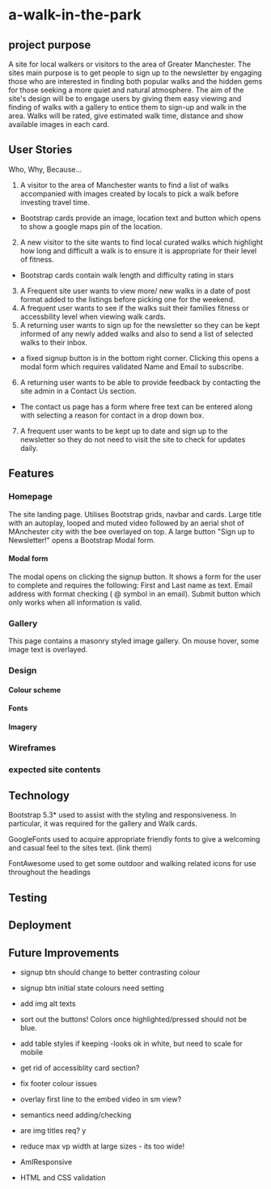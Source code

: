 ﻿# a-walk-in-the-park

## project purpose
 A site for local walkers or visitors to the area of Greater Manchester. The sites main purpose is to get people to sign up to the newsletter by engaging those who are interested in finding both popular walks and the hidden gems for those seeking a more quiet and natural atmosphere. The aim of the site's design will be to engage users by giving them easy viewing and finding of walks with a gallery to entice them to sign-up and walk in the area. Walks will be rated, give estimated walk time, distance and show available images in each card.
## User Stories
Who, Why, Because...

1. A visitor to the area of Manchester wants to find a list of walks accompanied with images created by locals to pick a walk before investing travel time.
- Bootstrap cards provide an image, location text and button which opens to show a google maps pin of the location.
2. A new visitor to the site wants to find local curated walks which highlight how long and difficult a walk is to ensure it is appropriate for their level of fitness.
- Bootstrap cards contain walk length and difficulty rating in stars
3. A Frequent site user wants to view more/ new walks in a date of post format added to the listings before picking one for the weekend.  
4. A frequent user wants to see if the walks suit their families fitness or accessbility level when viewing walk cards.
5. A returning user wants to sign up for the newsletter so they can be kept informed of any newly added walks and also to send a list of selected walks to their inbox.
- a fixed signup button is in the bottom right corner. Clicking this opens a modal form which requires validated Name and Email to subscribe.
6. A returning user wants to be able to provide feedback by contacting the site admin in a Contact Us section.
- The contact us page has a form where free text can be entered along with selecting a reason for contact in a drop down box.
7. A frequent user wants to be kept up to date and sign up to the newsletter so they do not need to visit the site to check for updates daily.
## Features
### Homepage
 The site landing page. Utilises Bootstrap grids, navbar and cards. Large title with an autoplay, looped and muted video followed by an aerial shot of MAnchester city with the bee overlayed on top. A large button "Sign up to Newsletter!" opens a Bootstrap Modal form.
 #### Modal form
 The modal opens on clicking the signup button. It shows a form for the user to complete and requires the following: First and Last name as text. Email address with format checking ( @ symbol in an email). Submit button which only works when all information is valid.
 ### Gallery 
 This page contains a masonry styled image gallery. On mouse hover, some image text is overlayed.
### Design
#### Colour scheme
#### Fonts
#### Imagery
### Wireframes
### expected site contents

## Technology
Bootstrap 5.3* used to assist with the styling and responsiveness. In particular, it was required for the gallery and Walk cards.

GoogleFonts used to acquire appropriate friendly fonts to give a welcoming and casual feel to the sites text. (link them)

FontAwesome used to get some outdoor and walking related icons for use throughout the headings 
## Testing

## Deployment

## Future Improvements



* signup btn should change to better contrasting colour
* signup btn initial state colours need setting
* add img alt texts
* sort out the buttons! Colors once highlighted/pressed should not be blue.
* add table styles if keeping -looks ok in white, but need to scale for mobile
* get rid of accessiblity card section?

* fix footer colour issues
* overlay first line to the embed video in sm view?
* semantics need adding/checking
* are img titles req? y
* reduce max vp width at large sizes - its too wide!
* AmIResponsive
* HTML and CSS validation



